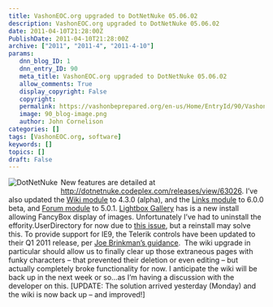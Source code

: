 ```yaml
---
title: VashonEOC.org upgraded to DotNetNuke 05.06.02
description: VashonEOC.org upgraded to DotNetNuke 05.06.02
date: 2011-04-10T21:28:00Z
PublishDate: 2011-04-10T21:28:00Z
archive: ["2011", "2011-4", "2011-4-10"]
params:
   dnn_blog_ID: 1
   dnn_entry_ID: 90
   meta_title: VashonEOC.org upgraded to DotNetNuke 05.06.02
   allow_comments: True
   display_copyright: False
   copyright: 
   permalink: https://vashonbeprepared.org/en-us/Home/EntryId/90/VashonEOC-org-upgraded-to-DotNetNuke-05-06-02
   image: 90_blog-image.png
   author: John Cornelison
categories: []
tags: [VashonEOC.org, software]
keywords: []
topics: []
draft: False
---
```


<p><a href="http://www.dotnetnuke.com/"><img alt="DotNetNuke" align="left" style="margin: 0px 6px 6px 0px; display: inline; float: left" src="http://www.dotnetnuke.com/Portals/_default/Skins/DNN-Skin/images/dnnLogo.png" /></a>New features are detailed at <a title="http://dotnetnuke.codeplex.com/releases/view/63026" href="http://dotnetnuke.codeplex.com/releases/view/63026">http://dotnetnuke.codeplex.com/releases/view/63026</a>. I’ve also updated the <a target="_blank" href="http://dnnwiki.codeplex.com/releases/view/63474">Wiki module</a> to 4.3.0 (alpha), and the <a target="_blank" href="http://dnnlinks.codeplex.com/releases/view/63632">Links module</a> to 6.0.0 beta, and <a target="_blank" href="http://dnnforum.codeplex.com/releases/view/59215">Forum module</a> to 5.0.1. <a target="_blank" href="http://wnslightbox.codeplex.com/">Lightbox Gallery</a> has is a new install allowing FancyBox display of images. Unfortunately I’ve had to uninstall the effority.UserDirectory for now due to <a target="_blank" href="http://userdirectory.codeplex.com/workitem/7963">this issue</a>, but a reinstall may solve this. To provide support for IE9, the Telerik controls have been updated to their Q1 2011 release, per <a target="_blank" href="http://www.dotnetnuke.com/Resources/Blogs/tabid/825/EntryId/3031/DotNetNuke-Telerik-and-IE9.aspx">Joe Brinkman’s guidance</a>.&#160; The wiki upgrade in particular should allow us to finally clear up those extraneous pages with funky characters – that prevented their deletion or even editing – but actually completely broke functionality for now. I anticipate the wiki will be back up in the next week or so…as I’m having a discussion with the developer on this. [UPDATE: The solution arrived yesterday (Monday) and the wiki is now back up – and improved!]</p>
